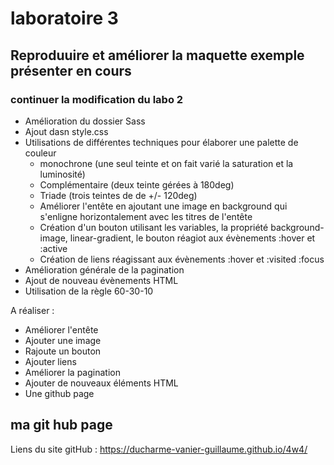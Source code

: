 # laboratoire 3
## Reproduuire et améliorer la maquette exemple présenter en cours
                                                                                       

### continuer la modification du labo 2
- Amélioration du dossier Sass
- Ajout dasn style.css
- Utilisations de différentes techniques pour élaborer une palette de couleur
    - monochrone (une seul teinte et on fait varié la saturation et la luminosité)
    - Complémentaire (deux teinte gérées à 180deg)
    - Triade (trois teintes de de +/- 120deg)
    - Améliorer l'entête en ajoutant une image en background qui s'enligne horizontalement 
      avec les titres de l'entête
    - Création d'un bouton utilisant les variables, la propriété background-image, 
      linear-gradient, le bouton réagiot aux évènements :hover et :active
    - Création de liens réagissant aux évènements :hover et :visited :focus
- Amélioration générale de la pagination
- Ajout de nouveau évènements HTML
- Utilisation de la règle 60-30-10

A réaliser :
- Améliorer l'entête
- Ajouter une image
- Rajoute un bouton
- Ajouter liens
- Améliorer la pagination
- Ajouter de nouveaux éléments HTML
- Une github page

## ma git hub page
Liens du site gitHub : https://ducharme-vanier-guillaume.github.io/4w4/